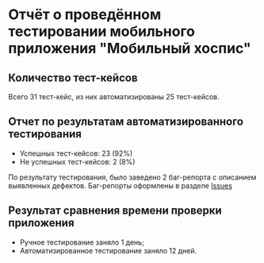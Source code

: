 # Отчёт о проведённом тестировании мобильного приложения "Мобильный хоспис"

## Количество тест-кейсов

Всего 31 тест-кейс, из них автоматизированы 25 тест-кейсов.

## Отчет по результатам автоматизированного тестирования

- Успешных тест-кейсов: 23 (92%)
- Не  успешных тест-кейсов: 2 (8%)

По результату тестирования, было заведено 2 баг-репорта с описанием выявленных дефектов.
Баг-репорты оформлены в разделе [Issues](https://github.com/alvikui/Diplom_Netology/issues)

## Результат сравнения времени проверки приложения

- Ручное тестирование заняло 1 день;
- Автоматизированное тестирование заняло 12 дней. 